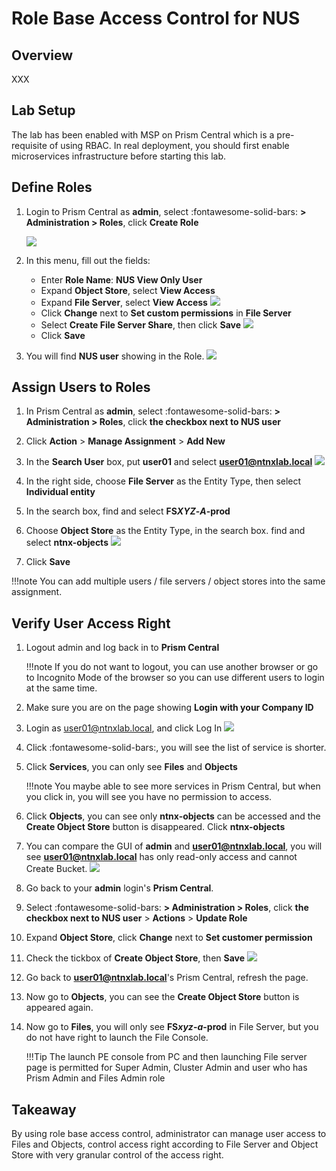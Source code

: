 # Role Base Access Control for NUS

## Overview

XXX

## Lab Setup

The lab has been enabled with MSP on Prism Central which is a pre-requisite of using RBAC. In real deployment, you should first enable microservices infrastructure before starting this lab.

## Define Roles

1. Login to Prism Central as **admin**, select :fontawesome-solid-bars: **> Administration > Roles**, click **Create Role**

    ![](images/1.png)

2. In this menu, fill out the fields:


    -   Enter **Role Name**: **NUS View Only User**
    -   Expand **Object Store**, select **View Access**
    -   Expand **File Server**, select **View Access**
        ![](images/2.png)
    -   Click **Change** next to **Set custom permissions** in **File Server**
    -   Select **Create File Server Share**, then click **Save**
        ![](images/3.png)
    -   Click **Save**

3. You will find **NUS user** showing in the Role.
    ![](images/4.png)

## Assign Users to Roles

1. In Prism Central as **admin**, select :fontawesome-solid-bars: **> Administration > Roles**, click **the checkbox next to NUS user**

2. Click **Action** > **Manage Assignment** > **Add New**

3. In the **Search User** box, put **user01** and select **user01@ntnxlab.local**
    ![](images/5.png)

4. In the right side, choose **File Server** as the Entity Type, then select **Individual entity**

5. In the search box, find and select **FS*XYZ*-*A*-prod**

6. Choose **Object Store** as the Entity Type, in the search box. find and select **ntnx-objects**
    ![](images/6.png)

7. Click **Save**

!!!note
        You can add multiple users / file servers / object stores into the same assignment.

## Verify User Access Right

1. Logout admin and log back in to **Prism Central**

    !!!note
            If you do not want to logout, you can use another browser or go to Incognito Mode of the browser so you can use different users to login at the same time.

2. Make sure you are on the page showing **Login with your Company ID**

3. Login as user01@ntnxlab.local, and click Log In
    ![](images/7.png)

4. Click :fontawesome-solid-bars:, you will see the list of service is shorter.

5. Click **Services**, you can only see **Files** and **Objects**

    !!!note
            You maybe able to see more services in Prism Central, but when you click in, you will see you have no permission to access.

6. Click **Objects**, you can see only **ntnx-objects** can be accessed and the **Create Object Store** button is disappeared. Click **ntnx-objects**

7. You can compare the GUI of **admin** and **user01@ntnxlab.local**, you will see **user01@ntnxlab.local** has only read-only access and cannot Create Bucket.
    ![](images/8.png)

8. Go back to your **admin** login's **Prism Central**.

9. Select :fontawesome-solid-bars: **> Administration > Roles**, click **the checkbox next to NUS user** > **Actions** > **Update Role**

10. Expand **Object Store**, click **Change** next to **Set customer permission**

11. Check the tickbox of **Create Object Store**, then **Save**
    ![](images/9.png)

12. Go back to **user01@ntnxlab.local**'s Prism Central, refresh the page.

13. Now go to **Objects**, you can see the **Create Object Store** button is appeared again.

14. Now go to **Files**, you will only see **FS*xyz*-*a*-prod** in File Server, but you do not have right to launch the File Console.

    !!!Tip
            The launch PE console from PC and then launching File server page is permitted for Super Admin, Cluster Admin and user who has Prism Admin and Files Admin role 

## Takeaway

By using role base access control, administrator can manage user access to Files and Objects, control access right according to File Server and Object Store with very granular control of the access right. 


